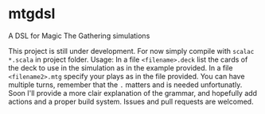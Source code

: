 # mtgdsl
A DSL for Magic The Gathering simulations

This project is still under development. For now simply compile with `scalac *.scala` in project folder. 
Usage:
In a file `<filename>.deck` list the cards of the deck to use in the simulation as in the example provided.
In a file `<filename2>.mtg` specify your plays as in the file provided. You can have multiple turns, remember that the `.` matters and is needed unfortunatly.
Soon I'll provide a more clair explanation of the grammar, and hopefully add actions and a proper build system.
Issues and pull requests are welcomed.
